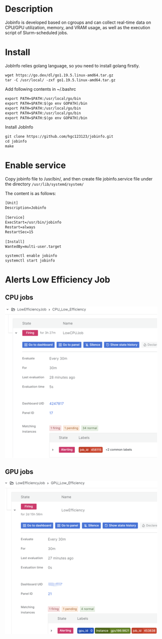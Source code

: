 # Description
Jobinfo is developed based on cgroups and can collect real-time data on CPU/GPU utilization, memory, and VRAM usage, as well as the execution script of Slurm-scheduled jobs.

# Install

JobInfo relies golang language, so you need to install golang firstly.

```
wget https://go.dev/dl/go1.19.5.linux-amd64.tar.gz
tar -C /usr/local/ -zxf go1.19.5.linux-amd64.tar.gz 
```

Add following contents in ~/.bashrc
```
export PATH=$PATH:/usr/local/go/bin
export PATH=$PATH:$(go env GOPATH)/bin
export PATH=$PATH:/usr/local/go/bin
export PATH=$PATH:/usr/local/go/bin
export PATH=$PATH:$(go env GOPATH)/bin
```

Install JobInfo
```
git clone https://github.com/hgc123123/jobinfo.git
cd jobinfo
make
```

# Enable service

Copy jobinfo file to /usr/bin/, and then create file jobinfo.service file under the directory
`/usr/lib/systemd/system/`

The content is as follows:
```
[Unit]
Description=Jobinfo

[Service]
ExecStart=/usr/bin/jobinfo
Restart=always
RestartSec=15

[Install]
WantedBy=multi-user.target
```

```
systemctl enable jobinfo
systemctl start jobinfo
```

# Alerts Low Efficiency Job
## CPU jobs
![](figures/cpu_low_efficiency.png)

## GPU jobs
![](figures/gpu_low_efficiency.png)
